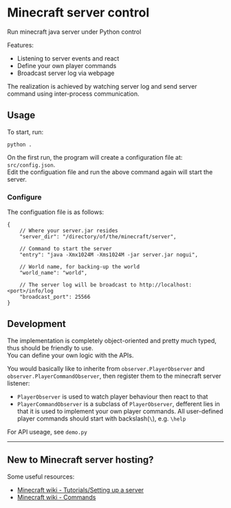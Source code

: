 
# Minecraft server control
Run minecraft java server under Python control

Features:

* Listening to server events and react
* Define your own player commands
* Broadcast server log via webpage

The realization is achieved by watching server log and send server command using inter-process communication.

## Usage

To start, run:
```
python .
```
On the first run, the program will create a configuration file at: `src/config.json`.   
Edit the configuation file and run the above command again will start the server.

### Configure
The configuation file is as follows:
```
{
    // Where your server.jar resides
    "server_dir": "/directory/of/the/minecraft/server",

    // Command to start the server
    "entry": "java -Xmx1024M -Xms1024M -jar server.jar nogui",

    // World name, for backing-up the world
    "world_name": "world",

    // The server log will be broadcast to http://localhost:<port>/info/log
    "broadcast_port": 25566
}
```

## Development

The implementation is completely object-oriented and pretty much typed, thus should be friendly to use.  
You can define your own logic with the APIs.

You would basically like to inherite from `observer.PlayerObserver` and `observer.PlayerCommandObserver`, then register them to the minecraft server listener:

* `PlayerObserver` is used to watch player behaviour then react to that
* `PlayerCommandObserver` is a subclass of `PlayerObserver`, defferent lies in that it is used to implement your own player commands. All user-defined player commands should start with backslash(`\`), e.g. `\help`

For API useage, see `demo.py`

---
## New to Minecraft server hosting?
Some useful resources:

* [Minecraft wiki - Tutorials/Setting up a server ](https://minecraft.fandom.com/wiki/Tutorials/Setting_up_a_server)  
* [Minecraft wiki - Commands](https://minecraft.fandom.com/wiki/Commands)
